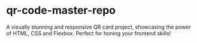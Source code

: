 # qr-code-master-repo
 A visually stunning and responsive QR card project, showcasing the power of HTML, CSS and Flexbox. Perfect for honing your frontend skills!
